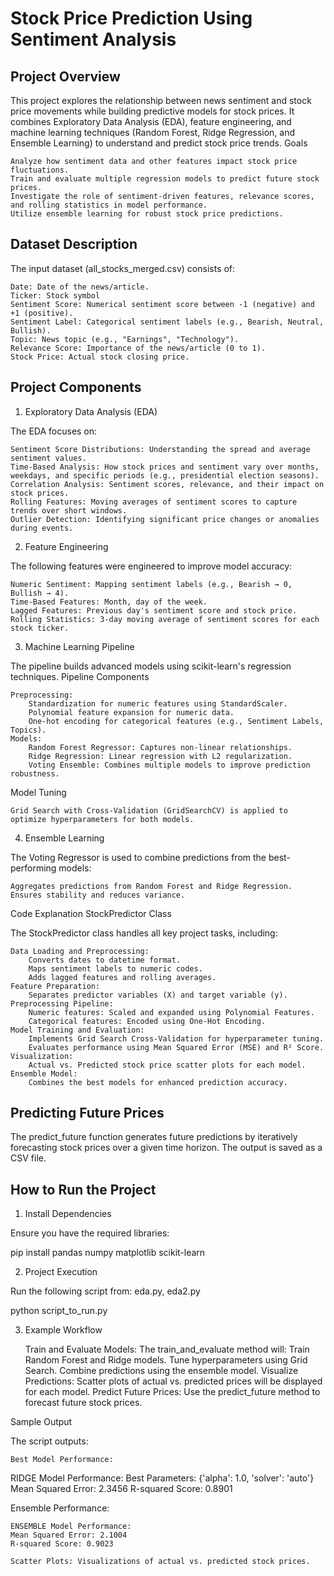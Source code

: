 # Stock Price Prediction Using Sentiment Analysis
## Project Overview

This project explores the relationship between news sentiment and stock price movements while building predictive models for stock prices. It combines Exploratory Data Analysis (EDA), feature engineering, and machine learning techniques (Random Forest, Ridge Regression, and Ensemble Learning) to understand and predict stock price trends.
Goals

    Analyze how sentiment data and other features impact stock price fluctuations.
    Train and evaluate multiple regression models to predict future stock prices.
    Investigate the role of sentiment-driven features, relevance scores, and rolling statistics in model performance.
    Utilize ensemble learning for robust stock price predictions.

## Dataset Description

The input dataset (all_stocks_merged.csv) consists of:

    Date: Date of the news/article.
    Ticker: Stock symbol 
    Sentiment Score: Numerical sentiment score between -1 (negative) and +1 (positive).
    Sentiment Label: Categorical sentiment labels (e.g., Bearish, Neutral, Bullish).
    Topic: News topic (e.g., "Earnings", "Technology").
    Relevance Score: Importance of the news/article (0 to 1).
    Stock Price: Actual stock closing price.

## Project Components
1. Exploratory Data Analysis (EDA)

The EDA focuses on:

    Sentiment Score Distributions: Understanding the spread and average sentiment values.
    Time-Based Analysis: How stock prices and sentiment vary over months, weekdays, and specific periods (e.g., presidential election seasons).
    Correlation Analysis: Sentiment scores, relevance, and their impact on stock prices.
    Rolling Features: Moving averages of sentiment scores to capture trends over short windows.
    Outlier Detection: Identifying significant price changes or anomalies during events.

2. Feature Engineering

The following features were engineered to improve model accuracy:

    Numeric Sentiment: Mapping sentiment labels (e.g., Bearish → 0, Bullish → 4).
    Time-Based Features: Month, day of the week.
    Lagged Features: Previous day's sentiment score and stock price.
    Rolling Statistics: 3-day moving average of sentiment scores for each stock ticker.

3. Machine Learning Pipeline

The pipeline builds advanced models using scikit-learn's regression techniques.
Pipeline Components

    Preprocessing:
        Standardization for numeric features using StandardScaler.
        Polynomial feature expansion for numeric data.
        One-hot encoding for categorical features (e.g., Sentiment Labels, Topics).
    Models:
        Random Forest Regressor: Captures non-linear relationships.
        Ridge Regression: Linear regression with L2 regularization.
        Voting Ensemble: Combines multiple models to improve prediction robustness.

Model Tuning

    Grid Search with Cross-Validation (GridSearchCV) is applied to optimize hyperparameters for both models.

4. Ensemble Learning

The Voting Regressor is used to combine predictions from the best-performing models:

    Aggregates predictions from Random Forest and Ridge Regression.
    Ensures stability and reduces variance.

Code Explanation
StockPredictor Class

The StockPredictor class handles all key project tasks, including:

    Data Loading and Preprocessing:
        Converts dates to datetime format.
        Maps sentiment labels to numeric codes.
        Adds lagged features and rolling averages.
    Feature Preparation:
        Separates predictor variables (X) and target variable (y).
    Preprocessing Pipeline:
        Numeric features: Scaled and expanded using Polynomial Features.
        Categorical features: Encoded using One-Hot Encoding.
    Model Training and Evaluation:
        Implements Grid Search Cross-Validation for hyperparameter tuning.
        Evaluates performance using Mean Squared Error (MSE) and R² Score.
    Visualization:
        Actual vs. Predicted stock price scatter plots for each model.
    Ensemble Model:
        Combines the best models for enhanced prediction accuracy.

## Predicting Future Prices

The predict_future function generates future predictions by iteratively forecasting stock prices over a given time horizon. The output is saved as a CSV file.
## How to Run the Project
1. Install Dependencies

Ensure you have the required libraries:

pip install pandas numpy matplotlib scikit-learn

2. Project Execution

Run the following script from: eda.py, eda2.py

python script_to_run.py

3. Example Workflow

    Train and Evaluate Models: The train_and_evaluate method will:
        Train Random Forest and Ridge models.
        Tune hyperparameters using Grid Search.
        Combine predictions using the ensemble model.
    Visualize Predictions: Scatter plots of actual vs. predicted prices will be displayed for each model.
    Predict Future Prices: Use the predict_future method to forecast future stock prices.

Sample Output

The script outputs:

    Best Model Performance:

RIDGE Model Performance:
Best Parameters: {'alpha': 1.0, 'solver': 'auto'}
Mean Squared Error: 2.3456
R-squared Score: 0.8901

Ensemble Performance:

    ENSEMBLE Model Performance:
    Mean Squared Error: 2.1004
    R-squared Score: 0.9023

    Scatter Plots: Visualizations of actual vs. predicted stock prices.

